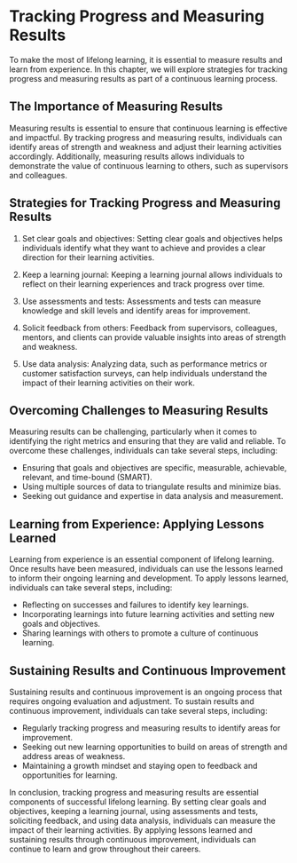 Tracking Progress and Measuring Results
==================================================================================================

To make the most of lifelong learning, it is essential to measure results and learn from experience. In this chapter, we will explore strategies for tracking progress and measuring results as part of a continuous learning process.

The Importance of Measuring Results
-----------------------------------

Measuring results is essential to ensure that continuous learning is effective and impactful. By tracking progress and measuring results, individuals can identify areas of strength and weakness and adjust their learning activities accordingly. Additionally, measuring results allows individuals to demonstrate the value of continuous learning to others, such as supervisors and colleagues.

Strategies for Tracking Progress and Measuring Results
------------------------------------------------------

1. Set clear goals and objectives: Setting clear goals and objectives helps individuals identify what they want to achieve and provides a clear direction for their learning activities.

2. Keep a learning journal: Keeping a learning journal allows individuals to reflect on their learning experiences and track progress over time.

3. Use assessments and tests: Assessments and tests can measure knowledge and skill levels and identify areas for improvement.

4. Solicit feedback from others: Feedback from supervisors, colleagues, mentors, and clients can provide valuable insights into areas of strength and weakness.

5. Use data analysis: Analyzing data, such as performance metrics or customer satisfaction surveys, can help individuals understand the impact of their learning activities on their work.

Overcoming Challenges to Measuring Results
------------------------------------------

Measuring results can be challenging, particularly when it comes to identifying the right metrics and ensuring that they are valid and reliable. To overcome these challenges, individuals can take several steps, including:

* Ensuring that goals and objectives are specific, measurable, achievable, relevant, and time-bound (SMART).
* Using multiple sources of data to triangulate results and minimize bias.
* Seeking out guidance and expertise in data analysis and measurement.

Learning from Experience: Applying Lessons Learned
--------------------------------------------------

Learning from experience is an essential component of lifelong learning. Once results have been measured, individuals can use the lessons learned to inform their ongoing learning and development. To apply lessons learned, individuals can take several steps, including:

* Reflecting on successes and failures to identify key learnings.
* Incorporating learnings into future learning activities and setting new goals and objectives.
* Sharing learnings with others to promote a culture of continuous learning.

Sustaining Results and Continuous Improvement
---------------------------------------------

Sustaining results and continuous improvement is an ongoing process that requires ongoing evaluation and adjustment. To sustain results and continuous improvement, individuals can take several steps, including:

* Regularly tracking progress and measuring results to identify areas for improvement.
* Seeking out new learning opportunities to build on areas of strength and address areas of weakness.
* Maintaining a growth mindset and staying open to feedback and opportunities for learning.

In conclusion, tracking progress and measuring results are essential components of successful lifelong learning. By setting clear goals and objectives, keeping a learning journal, using assessments and tests, soliciting feedback, and using data analysis, individuals can measure the impact of their learning activities. By applying lessons learned and sustaining results through continuous improvement, individuals can continue to learn and grow throughout their careers.

